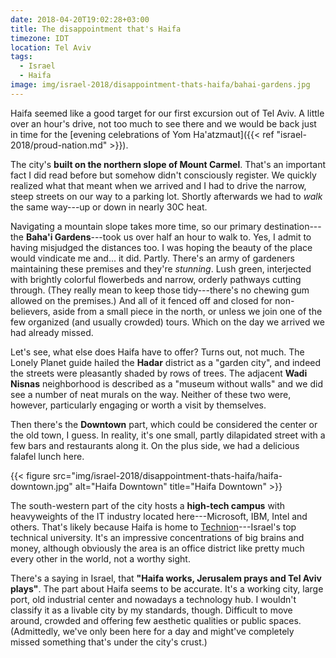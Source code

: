 ```yaml
---
date: 2018-04-20T19:02:28+03:00
title: The disappointment that's Haifa
timezone: IDT
location: Tel Aviv
tags:
  - Israel
  - Haifa
image: img/israel-2018/disappointment-thats-haifa/bahai-gardens.jpg
---
```




<!--more-->

Haifa seemed like a good target for our first excursion out of Tel Aviv. A little over an hour's drive, not too much to see there and we would be back just in time for the [evening celebrations of Yom Ha'atzmaut]({{< ref "israel-2018/proud-nation.md" >}}).

The city's **built on the northern slope of Mount Carmel**. That's an important fact I did read before but somehow didn't consciously register. We quickly realized what that meant when we arrived and I had to drive the narrow, steep streets on our way to a parking lot. Shortly afterwards we had to *walk* the same way---up or down in nearly 30C heat.

Navigating a mountain slope takes more time, so our primary destination---the **Baha'i Gardens**---took us over half an hour to walk to. Yes, I admit to having misjudged the distances too. I was hoping the beauty of the place would vindicate me and... it did. Partly. There's an army of gardeners maintaining these premises and they're *stunning*. Lush green, interjected with brightly colorful flowerbeds and narrow, orderly pathways cutting through. (They really mean to keep those tidy---there's no chewing gum allowed on the premises.) And all of it fenced off and closed for non-believers, aside from a small piece in the north, or unless we join one of the few organized (and usually crowded) tours. Which on the day we arrived we had already missed.

Let's see, what else does Haifa have to offer? Turns out, not much. The Lonely Planet guide hailed the **Hadar** district as a "garden city", and indeed the streets were pleasantly shaded by rows of trees. The adjacent **Wadi Nisnas** neighborhood is described as a "museum without walls" and we did see a number of neat murals on the way. Neither of these two were, however, particularly engaging or worth a visit by themselves.

Then there's the **Downtown** part, which could be considered the center or the old town, I guess. In reality, it's one small, partly dilapidated street with a few bars and restaurants along it. On the plus side, we had a delicious falafel lunch here.

{{< figure src="img/israel-2018/disappointment-thats-haifa/haifa-downtown.jpg" alt="Haifa Downtown" title="Haifa Downtown" >}}

The south-western part of the city hosts a **high-tech campus** with heavyweights of the IT industry located here---Microsoft, IBM, Intel and others. That's likely because Haifa is home to [Technion](https://www.technion.ac.il/en/home-2/)---Israel's top technical university. It's an impressive concentrations of big brains and money, although obviously the area is an office district like pretty much every other in the world, not a worthy sight.

There's a saying in Israel, that **"Haifa works, Jerusalem prays and Tel Aviv plays"**. The part about Haifa seems to be accurate. It's a working city, large port, old industrial center and nowadays a technology hub. I wouldn't classify it as a livable city by my standards, though. Difficult to move around, crowded and offering few aesthetic qualities or public spaces. (Admittedly, we've only been here for a day and might've completely missed something that's under the city's crust.)
